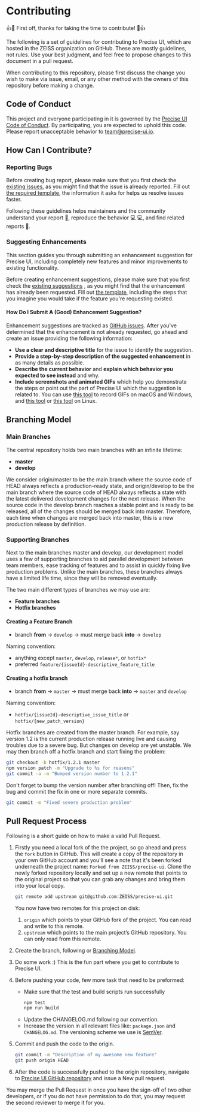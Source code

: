 # Contributing

:+1::tada: First off, thanks for taking the time to contribute! :tada::+1:

The following is a set of guidelines for contributing to Precise UI, which are hosted in the
ZEISS organization on GitHub. These are mostly guidelines, not rules.
Use your best judgment, and feel free to propose changes to this document in a pull request.

When contributing to this repository, please first discuss the change you wish to make via issue,
email, or any other method with the owners of this repository before making a change.

## Code of Conduct

This project and everyone participating in it is governed by the
[Precise UI Code of Conduct](../CODE_OF_CONDUCT.md). By participating, you are expected to uphold
this code. Please report unacceptable behavior to [team@precise-ui.io](mailto:team@precise-ui.io).

## How Can I Contribute?

### Reporting Bugs

Before creating bug report, please make sure that you first check the
[existing issues](https://github.com/ZEISS/precise-ui/issues?q=is%3Aopen+is%3Aissue+label%3Abug),
as you might find that the issue is already reported. Fill out
[the required template](https://github.com/ZEISS/precise-ui/issues/new?template=bugs.md), the
information it asks for helps us resolve issues faster.

Following these guidelines helps maintainers and the community understand your report :pencil:,
reproduce the behavior :computer: :computer:, and find related reports :mag_right:.

### Suggesting Enhancements

This section guides you through submitting an enhancement suggestion for Precise UI, including
completely new features and minor improvements to existing functionality.

Before creating enhancement suggestions, please make sure that you first check the
[existing suggestions](https://github.com/ZEISS/precise-ui/issues?q=is%3Aopen+is%3Aissue+label%3Aenhancement)
, as you might find that the enhancement has already been requested. Fill out
[the template](https://github.com/ZEISS/precise-ui/issues/new?template=features.md),
including the steps that you imagine you would take if the feature you're requesting existed.

#### How Do I Submit A (Good) Enhancement Suggestion?

Enhancement suggestions are tracked as [GitHub issues](https://guides.github.com/features/issues/).
After you've determined that the enhancement is not already requested, go ahead and create an issue
providing the following information:

- **Use a clear and descriptive title** for the issue to identify the suggestion.
- **Provide a step-by-step description of the suggested enhancement** in as many details as possible.
- **Describe the current behavior** and **explain which behavior you expected to see instead** and why.
- **Include screenshots and animated GIFs** which help you demonstrate the steps or point out the
  part of Precise UI which the suggestion is related to. You can use
  [this tool](https://www.cockos.com/licecap/) to record GIFs on macOS and Windows, and
  [this tool](https://github.com/colinkeenan/silentcast) or
  [this tool](https://github.com/GNOME/byzanz) on Linux.

## Branching Model

### Main Branches

The central repository holds two main branches with an infinite lifetime:

- **master**
- **develop**

We consider origin/master to be the main branch where the source code of HEAD always reflects a
production-ready state, and origin/develop to be the main branch where the source code of HEAD
always reflects a state with the latest delivered development changes for the next release.
When the source code in the develop branch reaches a stable point and is ready to be released, all
of the changes should be merged back into master. Therefore, each time when changes are merged back
into master, this is a new production release by definition.

### Supporting Branches

Next to the main branches master and develop, our development model uses a few of supporting
branches to aid parallel development between team members, ease tracking of features and to assist
in quickly fixing live production problems. Unlike the main branches, these branches always have a
limited life time, since they will be removed eventually.

The two main different types of branches we may use are:

- **Feature branches**
- **Hotfix branches**

#### Creating a Feature Branch

- branch **from** -> `develop` -> must merge back **into** -> `develop`

Naming convention:

- anything except `master`, `develop`, `release*`, or `hotfix*`
- preferred `feature/{issueId}-descriptive_feature_title`

#### Creating a hotfix branch

- branch **from** -> `master` -> must merge back **into** -> `master` and `develop`

Naming convention:

- `hotfix/{issueId}-descriptive_issue_title` or `hotfix/{new_patch_version}`

Hotfix branches are created from the master branch. For example, say version 1.2 is the current
production release running live and causing troubles due to a severe bug. But changes on develop
are yet unstable. We may then branch off a hotfix branch and start fixing the problem:

```sh
git checkout -b hotfix/1.2.1 master
npm version patch -m "Upgrade to %s for reasons"
git commit -a -m "Bumped version number to 1.2.1"
```

Don't forget to bump the version number after branching off!
Then, fix the bug and commit the fix in one or more separate commits.

```sh
git commit -m "Fixed severe production problem"
```

## Pull Request Process

Following is a short guide on how to make a valid Pull Request.

1. Firstly you need a local fork of the the project, so go ahead and press the `fork` button in
   GitHub. This will create a copy of the repository in your own GitHub account and you'll see a
   note that it's been forked underneath the project name: `Forked from ZEISS/precise-ui`.
   Clone the newly forked repository locally and set up a new remote that points to the original
   project so that you can grab any changes and bring them into your local copy.

   ```sh
   git remote add upstream git@github.com:ZEISS/precise-ui.git
   ```

   You now have two remotes for this project on disk:

   1. `origin` which points to your GitHub fork of the project.
      You can read and write to this remote.
   2. `upstream` which points to the main project’s GitHub repository.
      You can only read from this remote.

2. Create the branch, following or [Branching Model](#branching-model).

3. Do some work :) This is the fun part where you get to contribute to Precise UI.

4. Before pushing your code, few more task that need to be preformed:

   - Make sure that the test and build scripts run successfully
     ```sh
     npm test
     npm run build
     ```
   - Update the CHANGELOG.md following our convention.
   - Increase the version in all relevant files like: `package.json` and `CHANGELOG.md`. The
     versioning scheme we use is [SemVer](http://semver.org/).

5. Commit and push the code to the origin.

   ```sh
   git commit -m "Description of my awesome new feature"
   git push origin HEAD
   ```

6. After the code is successfully pushed to the origin repository, navigate to
   [Precise UI GitHub repository](https://github.com/ZEISS/precise-ui/pulls) and issue a New pull
   request.

You may merge the Pull Request in once you have the sign-off of two other developers, or if you
do not have permission to do that, you may request the second reviewer to merge it for you.
